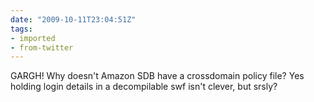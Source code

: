 ```yaml
---
date: "2009-10-11T23:04:51Z"
tags:
- imported
- from-twitter
---
```

GARGH\! Why doesn't Amazon SDB have a crossdomain policy file? Yes holding login details in a decompilable swf isn't clever, but srsly?
